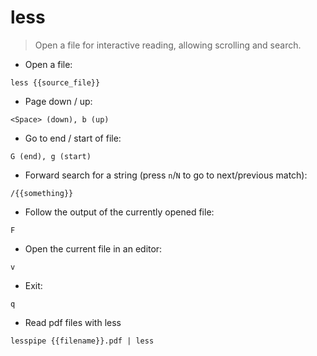 # less

> Open a file for interactive reading, allowing scrolling and search.

- Open a file:

`less {{source_file}}`

- Page down / up:

`<Space> (down), b (up)`

- Go to end / start of file:

`G (end), g (start)`

- Forward search for a string (press `n`/`N` to go to next/previous match):

`/{{something}}`

- Follow the output of the currently opened file:

`F`

- Open the current file in an editor:

`v`

- Exit:

`q`

- Read pdf files with less

`lesspipe {{filename}}.pdf | less`

